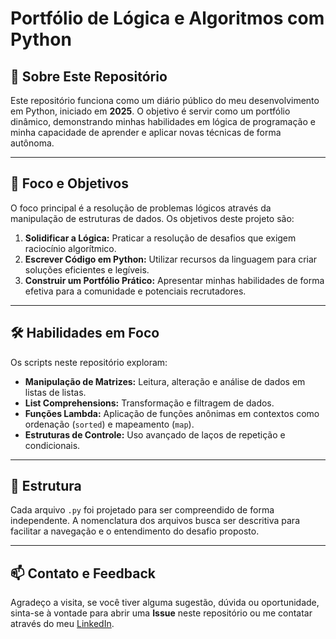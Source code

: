 # Portfólio de Lógica e Algoritmos com Python

## 🎯 Sobre Este Repositório

Este repositório funciona como um diário público do meu desenvolvimento em Python, iniciado em **2025**. O objetivo é servir como um portfólio dinâmico, demonstrando minhas habilidades em lógica de programação e minha capacidade de aprender e aplicar novas técnicas de forma autônoma.

---

## 🚀 Foco e Objetivos

O foco principal é a resolução de problemas lógicos através da manipulação de estruturas de dados. Os objetivos deste projeto são:

1.  **Solidificar a Lógica:** Praticar a resolução de desafios que exigem raciocínio algorítmico.
2.  **Escrever Código em Python:** Utilizar recursos da linguagem para criar soluções eficientes e legíveis.
3.  **Construir um Portfólio Prático:** Apresentar minhas habilidades de forma efetiva para a comunidade e potenciais recrutadores.

---

## 🛠️ Habilidades em Foco

Os scripts neste repositório exploram:

* **Manipulação de Matrizes:** Leitura, alteração e análise de dados em listas de listas.
* **List Comprehensions:** Transformação e filtragem de dados.
* **Funções Lambda:** Aplicação de funções anônimas em contextos como ordenação (`sorted`) e mapeamento (`map`).
* **Estruturas de Controle:** Uso avançado de laços de repetição e condicionais.

---

## 📂 Estrutura

Cada arquivo `.py` foi projetado para ser compreendido de forma independente. A nomenclatura dos arquivos busca ser descritiva para facilitar a navegação e o entendimento do desafio proposto.

---

## 📫 Contato e Feedback

Agradeço a visita, se você tiver alguma sugestão, dúvida ou oportunidade, sinta-se à vontade para abrir uma **Issue** neste repositório ou me contatar através do meu [LinkedIn](https://www.linkedin.com/in/gustavo-ganaha-freire-0815bb353/).
